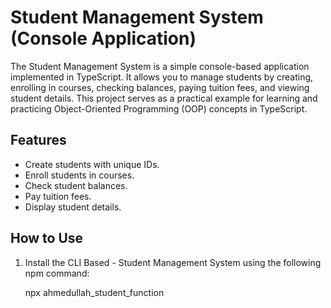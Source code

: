 # Student Management System (Console Application)

The Student Management System is a simple console-based application implemented in TypeScript. It allows you to manage students by creating, enrolling in courses, checking balances, paying tuition fees, and viewing student details. This project serves as a practical example for learning and practicing Object-Oriented Programming (OOP) concepts in TypeScript.

## Features

- Create students with unique IDs.
- Enroll students in courses.
- Check student balances.
- Pay tuition fees.
- Display student details.

## How to Use

1. Install the CLI Based - Student Management System using the following npm command:

   npx ahmedullah_student_function